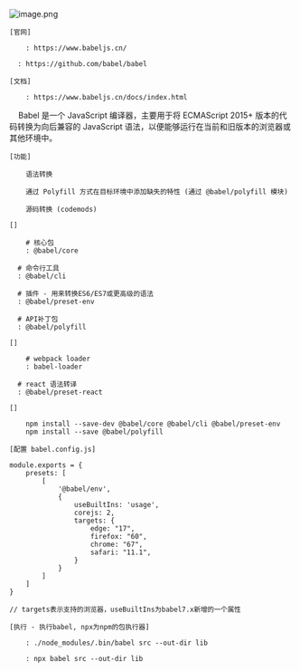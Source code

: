 ![image.png](../../imgs/1572444743489-38847ebc-fada-401f-b8c6-20f039b90d7c.png#align=left&display=inline&height=179&name=image.png&originHeight=278&originWidth=1158&size=61547&status=done&width=746)

```
[官网]

	: https://www.babeljs.cn/

  : https://github.com/babel/babel

[文档]

	: https://www.babeljs.cn/docs/index.html

```

    Babel 是一个 JavaScript 编译器，主要用于将 ECMAScript 2015+ 版本的代码转换为向后兼容的 JavaScript 语法，以便能够运行在当前和旧版本的浏览器或其他环境中。

```
[功能]

	语法转换

	通过 Polyfill 方式在目标环境中添加缺失的特性 (通过 @babel/polyfill 模块)

	源码转换 (codemods)

```

```
[]

	# 核心包
	: @babel/core 

  # 命令行工具
  : @babel/cli

  # 插件 - 用来转换ES6/ES7或更高级的语法
  : @babel/preset-env

  # API补丁包
  : @babel/polyfill

[]

	# webpack loader
	: babel-loader
  
  # react 语法转译
  : @babel/preset-react

```

```
[]

	npm install --save-dev @babel/core @babel/cli @babel/preset-env
	npm install --save @babel/polyfill

[配置 babel.config.js]

module.exports = {
    presets: [
        [
            '@babel/env',
            {
                useBuiltIns: 'usage',
                corejs: 2,
                targets: {
                    edge: "17",
                    firefox: "60",
                    chrome: "67",
                    safari: "11.1",
                }
            }
        ]
    ]  
}

// targets表示支持的浏览器，useBuiltIns为babel7.x新增的一个属性

[执行 - 执行babel, npx为npm的包执行器]

	: ./node_modules/.bin/babel src --out-dir lib

	: npx babel src --out-dir lib
```

